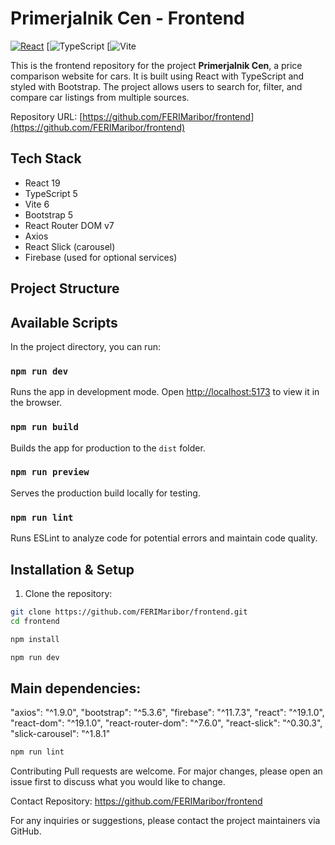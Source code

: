 # Primerjalnik Cen - Frontend

[![React](https://img.shields.io/badge/React-19.1.0-61DAFB?logo=react)](https://react.dev/)
[![TypeScript](https://img.shields.io/badge/TypeScript-5.8.3-3178C6?logo=typescript)
[![Vite](https://img.shields.io/badge/Vite-6.3.5-646CFF?logo=vite)

This is the frontend repository for the project **Primerjalnik Cen**, a price comparison website for cars. It is built using React with TypeScript and styled with Bootstrap. The project allows users to search for, filter, and compare car listings from multiple sources.

Repository URL: [https://github.com/FERIMaribor/frontend](https://github.com/FERIMaribor/frontend)

## Tech Stack

- React 19
- TypeScript 5
- Vite 6
- Bootstrap 5
- React Router DOM v7
- Axios
- React Slick (carousel)
- Firebase (used for optional services)

## Project Structure


## Available Scripts

In the project directory, you can run:

### `npm run dev`

Runs the app in development mode. Open [http://localhost:5173](http://localhost:5173) to view it in the browser.

### `npm run build`

Builds the app for production to the `dist` folder.

### `npm run preview`

Serves the production build locally for testing.

### `npm run lint`

Runs ESLint to analyze code for potential errors and maintain code quality.

## Installation & Setup

1. Clone the repository:

```bash
git clone https://github.com/FERIMaribor/frontend.git
cd frontend

npm install

npm run dev

```
## Main dependencies:
"axios": "^1.9.0",
"bootstrap": "^5.3.6",
"firebase": "^11.7.3",
"react": "^19.1.0",
"react-dom": "^19.1.0",
"react-router-dom": "^7.6.0",
"react-slick": "^0.30.3",
"slick-carousel": "^1.8.1"

```bash
npm run lint
```

Contributing
Pull requests are welcome. For major changes, please open an issue first to discuss what you would like to change.

Contact
Repository: https://github.com/FERIMaribor/frontend

For any inquiries or suggestions, please contact the project maintainers via GitHub.

